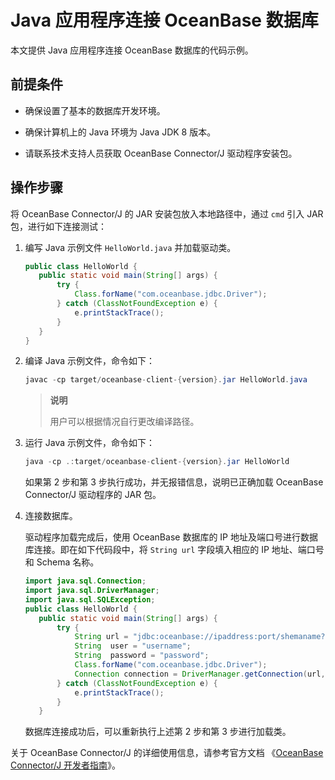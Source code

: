 # Java 应用程序连接 OceanBase 数据库

本文提供 Java 应用程序连接 OceanBase 数据库的代码示例。

## 前提条件

* 确保设置了基本的数据库开发环境。

* 确保计算机上的 Java 环境为 Java JDK 8 版本。

* 请联系技术支持人员获取 OceanBase Connector/J 驱动程序安装包。

## 操作步骤

将 OceanBase Connector/J 的 JAR 安装包放入本地路径中，通过 `cmd` 引入 JAR 包，进行如下连接测试：

1. 编写 Java 示例文件 `HelloWorld.java` 并加载驱动类。

   ```java
   public class HelloWorld {
      public static void main(String[] args) {
          try {
              Class.forName("com.oceanbase.jdbc.Driver");
          } catch (ClassNotFoundException e) {
              e.printStackTrace();
          }
      }
   }
   ```

2. 编译 Java 示例文件，命令如下：

   ```java
   javac -cp target/oceanbase-client-{version}.jar HelloWorld.java
   ```

   > **说明**
   >
   > 用户可以根据情况自行更改编译路径。

3. 运行 Java 示例文件，命令如下：

   ```java
   java -cp .:target/oceanbase-client-{version}.jar HelloWorld
   ```

   如果第 2 步和第 3 步执行成功，并无报错信息，说明已正确加载 OceanBase Connector/J 驱动程序的 JAR 包。

4. 连接数据库。

   驱动程序加载完成后，使用 OceanBase 数据库的 IP 地址及端口号进行数据库连接。即在如下代码段中，将 `String url` 字段填入相应的 IP 地址、端口号和 Schema 名称。

   ```java
   import java.sql.Connection;
   import java.sql.DriverManager;
   import java.sql.SQLException;
   public class HelloWorld {
      public static void main(String[] args) {
          try {
              String url = "jdbc:oceanbase://ipaddress:port/shemaname?pool=false";
              String  user = "username";
              String  password = "password";
              Class.forName("com.oceanbase.jdbc.Driver");
              Connection connection = DriverManager.getConnection(url, user, password);
          } catch (ClassNotFoundException e) {
              e.printStackTrace();
          }
      }
   ```

   数据库连接成功后，可以重新执行上述第 2 步和第 3 步进行加载类。

关于 OceanBase Connector/J 的详细使用信息，请参考官方文档 《[OceanBase Connector/J 开发者指南](https://www.oceanbase.com/docs/connector-j/connector-j/V2.2.6/introduction-to-oceanbase-connector-j)》。
